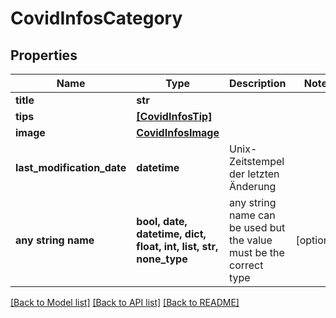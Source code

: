 # CovidInfosCategory


## Properties
Name | Type | Description | Notes
------------ | ------------- | ------------- | -------------
**title** | **str** |  | 
**tips** | [**[CovidInfosTip]**](CovidInfosTip.md) |  | 
**image** | [**CovidInfosImage**](CovidInfosImage.md) |  | 
**last_modification_date** | **datetime** | Unix-Zeitstempel der letzten Änderung | 
**any string name** | **bool, date, datetime, dict, float, int, list, str, none_type** | any string name can be used but the value must be the correct type | [optional]

[[Back to Model list]](../README.md#documentation-for-models) [[Back to API list]](../README.md#documentation-for-api-endpoints) [[Back to README]](../README.md)


